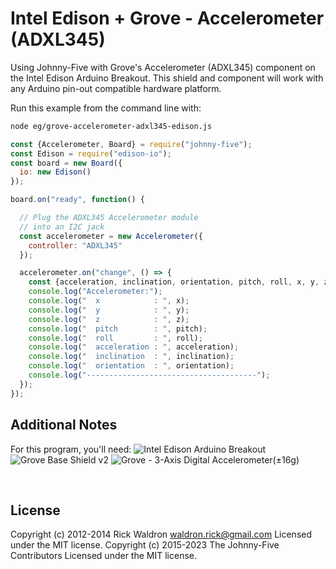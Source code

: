 <!--remove-start-->

# Intel Edison + Grove - Accelerometer (ADXL345)

<!--remove-end-->


Using Johnny-Five with Grove's Accelerometer (ADXL345) component on the Intel Edison Arduino Breakout. This shield and component will work with any Arduino pin-out compatible hardware platform.







Run this example from the command line with:
```bash
node eg/grove-accelerometer-adxl345-edison.js
```


```javascript
const {Accelerometer, Board} = require("johnny-five");
const Edison = require("edison-io");
const board = new Board({
  io: new Edison()
});

board.on("ready", function() {

  // Plug the ADXL345 Accelerometer module
  // into an I2C jack
  const accelerometer = new Accelerometer({
    controller: "ADXL345"
  });

  accelerometer.on("change", () => {
    const {acceleration, inclination, orientation, pitch, roll, x, y, z} = accelerometer;
    console.log("Accelerometer:");
    console.log("  x            : ", x);
    console.log("  y            : ", y);
    console.log("  z            : ", z);
    console.log("  pitch        : ", pitch);
    console.log("  roll         : ", roll);
    console.log("  acceleration : ", acceleration);
    console.log("  inclination  : ", inclination);
    console.log("  orientation  : ", orientation);
    console.log("--------------------------------------");
  });
});

```








## Additional Notes
For this program, you'll need:
![Intel Edison Arduino Breakout](https://cdn.sparkfun.com//assets/parts/1/0/1/3/9/13097-06.jpg)
![Grove Base Shield v2](http://www.seeedstudio.com/depot/images/product/base%20shield%20V2_01.jpg)
![Grove - 3-Axis Digital Accelerometer(±16g)](http://www.seeedstudio.com/depot/images/101020054%201.jpg)

&nbsp;

<!--remove-start-->

## License
Copyright (c) 2012-2014 Rick Waldron <waldron.rick@gmail.com>
Licensed under the MIT license.
Copyright (c) 2015-2023 The Johnny-Five Contributors
Licensed under the MIT license.

<!--remove-end-->

